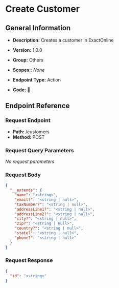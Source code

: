 # Create Customer

## General Information

- **Description:** Creates a customer in ExactOnline

- **Version:** 1.0.0
- **Group:** Others
- **Scopes:**: _None_
- **Endpoint Type:** Action
- **Code:** [🔗](https://github.com/NangoHQ/integration-templates/tree/main/integrations/exact-online/actions/create-customer.ts)

## Endpoint Reference

### Request Endpoint

- **Path:** /customers
- **Method:** POST

### Request Query Parameters

_No request parameters_

### Request Body

```json
{
  "__extends": {
    "name": "<string>",
    "email?": "<string | null>",
    "taxNumber?": "<string | null>",
    "addressLine1?": "<string | null>",
    "addressLine2?": "<string | null>",
    "city?": "<string | null>",
    "zip?": "<string | null>",
    "country?": "<string | null>",
    "state?": "<string | null>",
    "phone?": "<string | null>"
  }
}
```

### Request Response

```json
{
  "id": "<string>"
}
```
